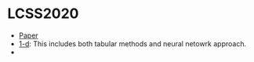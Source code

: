 # LCSS2020

- [Paper](doc/paper.pdf)
- [1-d](src/hjb_1d_v01.ipynb): This includes both tabular methods and neural netowrk approach.
- 
